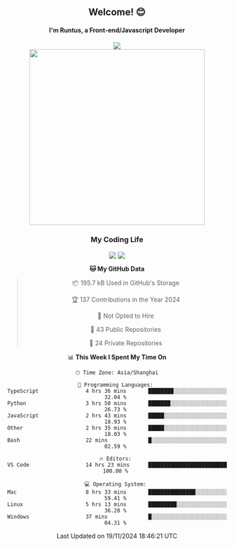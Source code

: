 

<div align="center">
    <div>    
        <h2>Welcome! 😊</h2>
        <h4> I'm Runtus, a Front-end/Javascript Developer</h4>
    </div>
    <img style="width=100%" src="https://github.com/user-attachments/assets/96bbb592-d82f-4a25-bfe7-39362c279943"> </img>
</div>


<div align="center">
<img src="https://github-readme-stats.vercel.app/api?username=Runtus&show_icons=true&theme=tokyonight" width=400 />

</div>

<div align="center">
<h3>My Coding Life</h3>
<!--START_SECTION:waka-->
<img src="http://img.shields.io/badge/Code%20Time-332%20hrs%2029%20mins-blue" align="center" />

<img src="http://img.shields.io/badge/Profile%20Views-6-blue" align="center" />

<br />


**🐱 My GitHub Data** 

> 📦 195.7 kB Used in GitHub's Storage 
 > 
> 🏆 137 Contributions in the Year 2024
 > 
> 🚫 Not Opted to Hire
 > 
> 📜 43 Public Repositories 
 > 
> 🔑 24 Private Repositories 
 > 
📊 **This Week I Spent My Time On** 

```text
🕑︎ Time Zone: Asia/Shanghai

💬 Programming Languages: 
TypeScript               4 hrs 36 mins       ████████░░░░░░░░░░░░░░░░░   32.04 % 
Python                   3 hrs 50 mins       ███████░░░░░░░░░░░░░░░░░░   26.73 % 
JavaScript               2 hrs 43 mins       █████░░░░░░░░░░░░░░░░░░░░   18.93 % 
Other                    2 hrs 35 mins       █████░░░░░░░░░░░░░░░░░░░░   18.03 % 
Bash                     22 mins             █░░░░░░░░░░░░░░░░░░░░░░░░   02.59 % 

🔥 Editors: 
VS Code                  14 hrs 23 mins      █████████████████████████   100.00 % 

💻 Operating System: 
Mac                      8 hrs 33 mins       ███████████████░░░░░░░░░░   59.41 % 
Linux                    5 hrs 13 mins       █████████░░░░░░░░░░░░░░░░   36.28 % 
Windows                  37 mins             █░░░░░░░░░░░░░░░░░░░░░░░░   04.31 % 
```


 Last Updated on 19/11/2024 18:46:21 UTC
<!--END_SECTION:waka-->
</div>
